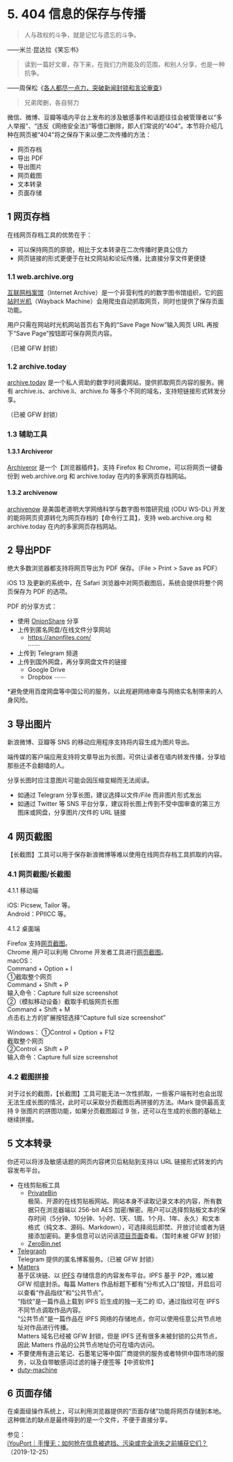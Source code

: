 # 5. 404 信息的保存与传播



> 人与政权的斗争，就是记忆与遗忘的斗争。

——米兰·昆达拉《笑忘书》

> 读到一篇好文章，存下来，在我们力所能及的范围，和别人分享，也是一种抗争。

——周保松《[各人都尽一点力，突破新闻封锁和言论审查](https://matters.news/@pochungchow/各人都尽一点力-突破新闻封锁和言论审查-zdpuAymxeL2pdheUTByCF3Ju4UXR7LG1yBJsoaUXjAiNPitiv)》

> 兄弟爬删，各自努力

微信、微博、豆瓣等墙内平台上发布的涉及敏感事件和话题往往会被管理者以“多人举报”、“违反《网络安全法》”等借口删除，即人们常说的“404”。本节将介绍几种在网页被“404”将之保存下来以便二次传播的方法：

- 网页存档
- 导出 PDF
- 导出图片
- 网页截图
- 文本转录
- 页面存储

## 1 网页存档

在线网页存档工具的优势在于：
- 可以保持网页的原貌，相比于文本转录在二次传播时更具公信力
- 网页链接的形式更便于在社交网站和论坛传播，比直接分享文件更便捷

### 1.1 web.archive.org

[互联网档案馆](https://archive.org/)（Internet Archive）是一个非营利性的的数字图书馆组织，它的[网站时光机](https://web.archive.org/)（Wayback Machine）会用爬虫自动抓取网页，同时也提供了保存页面功能。

用户只需在网站时光机网站首页右下角的“Save Page Now”输入网页 URL 再按下“Save Page”按钮即可保存网页内容。

（已被 GFW 封锁）

### 1.2 archive.today

[archive.today](https://archive.today/) 是一个私人资助的数字时间囊网站，提供抓取网页内容的服务。拥有 archive.is、archive.li、archive.fo 等多个不同的域名，支持短链接形式转发分享。

（已被 GFW 封锁）

### 1.3 辅助工具

#### 1.3.1 Archiveror  
[Archiveror](https://github.com/rahiel/archiveror) 是一个【浏览器插件】，支持 Firefox 和 Chrome，可以将网页一键备份到 web.archive.org 和 archive.today 在内的多家网页存档网站。

#### 1.3.2 archivenow  
[archivenow](https://github.com/oduwsdl/archivenow) 是美国老道明大学网络科学与数字图书馆研究组 (ODU WS-DL) 开发的能将网页资源转化为网页存档的【命令行工具】，支持 web.archive.org 和 archive.today 在内的多家网页存档网站。



## 2 导出PDF

绝大多数浏览器都支持将网页导出为 PDF 保存。（File > Print > Save as PDF）

iOS 13 及更新的系统中，在 Safari 浏览器中对网页截图后，系统会提供将整个网页保存为 PDF 的选项。

PDF 的分享方式：  
- 使用 [OnionShare](https://onionshare.org/) 分享
- 上传到匿名网盘/在线文件分享网站
  - https://anonfiles.com/  
    ⋯⋯
- 上传到 Telegram 频道
- 上传到国外网盘，再分享网盘文件的链接
  - Google Drive
  - Dropbox 
    ⋯⋯  

*避免使用百度网盘等中国公司的服务，以此规避网络审查与网络实名制带来的人身风险。



## 3 导出图片

新浪微博、豆瓣等 SNS 的移动应用程序支持将内容生成为图片导出。  

端传媒的客户端应用支持将文章导出为长图，可供让读者在墙内转发传播，分享给那些还不会翻墙的人。  

分享长图时应注意图片可能会因压缩变糊而无法阅读。

- 如通过 Telegram 分享长图，建议选择以文件/File 而非图片形式发出
- 如通过 Twitter 等 SNS 平台分享，建议将长图上传到不受中国审查的第三方图床或网盘，分享图片/文件的 URL 链接



## 4 网页截图

【长截图】工具可以用于保存新浪微博等难以使用在线网页存档工具抓取的内容。

### 4.1 网页截图/长截图

4.1.1 移动端

iOS: Picsew, Tailor 等。  
Android：PPIICC 等。

4.1.2 桌面端  

Firefox 支持[网页截图](https://support.mozilla.org/en-US/kb/firefox-screenshots)。  
Chrome 用户可以利用 Chrome 开发者工具进行[网页截图](https://archive.is/7eTlG)。  
macOS：  
Command + Option + I  
①截取整个网页  
Command + Shift + P   
输入命令：Capture full size screenshot  
②（模拟移动设备）截取手机版网页长图  
Command + Shift + M  
点击右上方的扩展按钮选择“Capture full size screenshot”

Windows：
①Control + Option + F12  
截取整个网页  
②Control + Shift + P  
输入命令：Capture full size screenshot

### 4.2 截图拼接

对于过长的截图，【长截图】工具可能无法一次性抓取，一些客户端有时也会出现无法生成长图的情况，此时可以采取分页截图后再拼接的方法。iMark 提供最高支持 9 张图片的拼图功能，如果分页截图超过 9 张，还可以在生成的长图的基础上继续拼接。



## 5 文本转录

你还可以将涉及敏感话题的网页内容拷贝后粘贴到支持以 URL 链接形式转发的内容发布平台。  

- 在线剪贴板工具  
  - [PrivateBin](https://privatebin.net/)  
    极简、开源的在线剪贴板网站。网站本身不读取记录文本的内容，所有数据只在浏览器端以 256-bit AES 加密/解密。用户可以选择剪贴板文本的保存时间（5分钟、10分钟、1小时、1天、1周、1个月、1年、永久）和文本格式（纯文本、源码、Markdown），可选择阅后即焚、开放讨论或者为链接添加密码。更多信息可以访问该[项目页面](https://privatebin.info/)查看。（暂时未被 GFW 封锁）  
  - [ZeroBin.net](https://zerobin.net/)
- [Telegraph](https://telegra.ph/)  
  Telegram 提供的匿名博客服务。（已被 GFW 封锁）  
- [Matters](https://matters.news)   
  基于区块链、以 [IPFS](https://ipfs.io/) 存储信息的内容发布平台。IPFS 基于 P2P，难以被 GFW 彻底封杀。每篇 Matters 作品标题下都有“分布式入口”按钮，开启后可以查看“作品指纹”和“公共节点”。  
  “指纹”是一篇作品上载到 IPFS 后生成的独一无二的 ID，通过指纹可在 IPFS 不同节点调取作品内容。   
  “公共节点”是一篇作品在 IPFS 网络的存储地点，你可以使用任意公共节点地址对作品进行传播。   
  Matters 域名已经被 GFW 封锁，但是 IPFS 还有很多未被封锁的公共节点，因此 Matters 作品的公共节点地址仍可在墙内访问。  
- 不要使用有道云笔记、石墨笔记等中国厂商提供的服务或者特供中国市场的服务，以及自带敏感词过滤的锤子便签等【中资软件】  
- [duty-machine](https://github.com/dutymachine/duty-machine-action)  




## 6 页面存储

在桌面级操作系统上，可以利用浏览器提供的“页面存储”功能将网页存储到本地。这种做法的缺点是最终得到的是一个文件，不便于直接分享。



参见：  
[iYouPort｜手慢无：如何抢在信息被遮挡、污染或完全消失之前捕获它们？](https://www.iyouport.org/%e6%89%8b%e6%85%a2%e6%97%a0%ef%bc%9a%e5%a6%82%e4%bd%95%e6%8a%a2%e5%9c%a8%e4%bf%a1%e6%81%af%e8%a2%ab%e9%81%ae%e6%8c%a1%e3%80%81%e6%b1%a1%e6%9f%93%e6%88%96%e5%ae%8c%e5%85%a8%e6%b6%88%e5%a4%b1%e4%b9%8b/)（2019-12-25）


